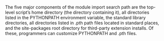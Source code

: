 The five major components of the module import search path are the top-level
script’s home directory (the directory containing it), all directories listed in the
PYTHONPATH environment variable, the standard library directories, all directories
listed in .pth path files located in standard places, and the site-packages root directory
for third-party extension installs. Of these, programmers can customize
PYTHONPATH and .pth files.
